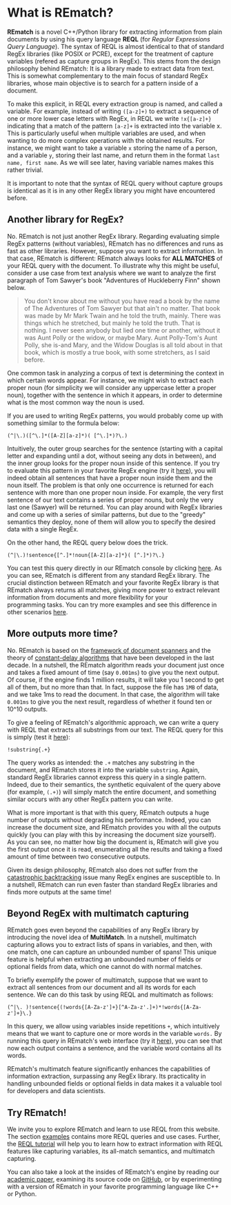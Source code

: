 # What is REmatch?

**REmatch** is a novel C++/Python library for extracting information from plain documents by using his query language **REQL** (for *Regular Expressions Query Language*). The syntax of REQL is almost identical to that of standard RegEx libraries (like POSIX or PCRE), except for the treatment of capture variables (refered as capture groups in RegEx). This stems from the design philosophy behind REmatch: It is a library made to extract data from text. This is somewhat complementary to the main focus of standard RegEx libraries, whose main objective is to search for a pattern inside of a document.

To make this explicit, in REQL every extraction group is named, and called a variable. For example, instead of writing `([a-z]+)` to extract a sequence of one or more lower case letters with RegEx, in REQL we write `!x{[a-z]+}` indicating that a match of the pattern `[a-z]+` is extracted into the variable x. This is particularly useful when multiple variables are used, and when wanting to do more complex operations with the obtained results. For instance, we might want to take a variable `x` storing the name of a person, and a variable `y`, storing their last name, and return them in the format `last name, first name`. As we will see later, having variable names makes this rather trivial.

It is important to note that the syntax of REQL query without capture groups is identical as it is in any other RegEx library you might have encountered before.

## Another library for RegEx?

No. REmatch is not just another RegEx library. Regarding evaluating simple RegEx patterns (without variables), REmatch has no differences and runs as fast as other libraries. However, suppose you want to extract information. In that case, REmatch is different: REmatch always looks for **ALL MATCHES** of your REQL query with the document. To illustrate why this might be useful, consider a use case from text analysis where we want to analyze the first paragraph of Tom Sawyer's book "Adventures of Huckleberry Finn" shown below.

> You don't know about me without you have read a book by the name of The Adventures of Tom Sawyer but that ain't no matter. That book was made by Mr Mark Twain and he told the truth, mainly. There was things which he stretched, but mainly he told the truth. That is nothing. I never seen anybody but lied one time or another, without it was Aunt Polly or the widow, or maybe Mary. Aunt Polly-Tom's Aunt Polly, she is-and Mary, and the Widow Douglas is all told about in that book, which is mostly a true book, with some stretchers, as I said before.

One common task in analyzing a corpus of text is determining the context in which certain words appear. For instance, we might wish to extract each proper noun (for simplicity we will consider any uppercase letter a proper noun), together with the sentence in which it appears, in order to determine what is the most common way the noun is used.

If you are used to writing RegEx patterns, you would probably come up with something similar to the formula below:

    (^|\.)([^\.]*([A-Z][a-z]*)( [^\.]*)?\.)

Intuitively, the outer group searches for the sentence (starting with a capital letter and expanding until a dot, without seeing any dots in between), and the inner group looks for the proper noun inside of this sentence. If you try to evaluate this pattern in your favorite RegEx engine (try it [here](https://regex101.com/r/ni9ewu/1)), you will indeed obtain all sentences that have a proper noun inside them and the noun itself. The problem is that only one occurrence is returned for each sentence with more than one proper noun inside. For example, the very first sentence of our text contains a series of proper nouns, but only the very last one (Sawyer) will be returned. You can play around with RegEx libraries and come up with a series of similar patterns, but due to the "greedy" semantics they deploy, none of them will allow you to specify the desired data with a single RegEx.

On the other hand, the REQL query below does the trick.

    (^|\.)!sentence{[^.]*!noun{[A-Z][a-z]*}( [^.]*)?\.}

You can test this query directly in our REmatch console by clicking [here](https://rematch.cl/?query=%28%5E%7C%5C.%29%21sentence%7B%5B%5E.%5D*%21noun%7B%5BA-Z%5D%5Ba-z%5D*%7D%28+%5B%5E.%5D*%29%3F%5C.%7D&doc=You+don%27t+know+about+me+without+you+have+read+a+book+by+the+name+of+The+Adventures+of+Tom+Sawyer+but+that+ain%27t+no+matter.+That+book+was+made+by+Mr+Mark+Twain+and+he+told+the+truth%2C+mainly.+There+was+things+which+he+stretched%2C+but+mainly+he+told+the+truth.+That+is+nothing.+I+never+seen+anybody+but+lied+one+time+or+another%2C+without+it+was+Aunt+Polly+or+the+widow%2C+or+maybe+Mary.+Aunt+Polly-Tom%27s+Aunt+Polly%2C+she+is-and+Mary%2C+and+the+Widow+Douglas+is+all+told+about+in+that+book%2C+which+is+mostly+a+true+book%2C+with+some+stretchers%2C+as+I+said+before.&isMultiRegex=false). As you can see, REmatch is different from any standard RegEx library. The crucial distinction between REmatch and your favorite RegEx library is that REmatch always returns all matches, giving more power to extract relevant information from documents and more flexibility for your programming tasks. You can try more examples and see this difference in other scenarios [here](https://rematch.cl/examples).

## More outputs more time?

No. REmatch is based on the [framework of document spanners](https://dl.acm.org/doi/10.1145/2699442) and the theory of [constant-delay algorithms](https://dl.acm.org/doi/abs/10.1145/1276920.1276923) that have been developed in the last decade. In a nutshell, the REmatch algorithm reads your document just once and takes a fixed amount of time (say `0.001ms`) to give you the next output. Of course, if the engine finds 1 million results, it will take you 1 second to get all of them, but no more than that. In fact, suppose the file has `1MB` of data, and we take 1ms to read the document. In that case, the algorithm will take `0.001ms` to give you the next result, regardless of whether it found ten or 10^10 outputs.

To give a feeling of REmatch's algorithmic approach, we can write a query with REQL that extracts all substrings from our text. The REQL query for this is simply (test it [here](https://rematch.cl/?query=%21substring%7B.%2B%7D&doc=You+don%27t+know+about+me+without+you+have+read+a+book+by+the+name+of+The+Adventures+of+Tom+Sawyer+but+that+ain%27t+no+matter.+That+book+was+made+by+Mr+Mark+Twain+and+he+told+the+truth%2C+mainly.+There+was+things+which+he+stretched%2C+but+mainly+he+told+the+truth.+That+is+nothing.+I+never+seen+anybody+but+lied+one+time+or+another%2C+without+it+was+Aunt+Polly+or+the+widow%2C+or+maybe+Mary.+Aunt+Polly-Tom%27s+Aunt+Polly%2C+she+is-and+Mary%2C+and+the+Widow+Douglas+is+all+told+about+in+that+book%2C+which+is+mostly+a+true+book%2C+with+some+stretchers%2C+as+I+said+before.&isMultiRegex=false)):

    !substring{.+}

The query works as intended: the `.+` matches any substring in the document, and REmatch stores it into the variable `substring`. Again, standard RegEx libraries cannot express this query in a single pattern. Indeed, due to their semantics, the synthetic equivalent of the query above (for example, `(.+)`) will simply match the entire document, and something similar occurs with any other RegEx pattern you can write. 

What is more important is that with this query, REmatch outputs a huge number of outputs without degrading his performance. Indeed, you can increase the document size, and REmatch provides you with all the outputs quickly (you can play with this by increasing the document size yourself). As you can see, no matter how big the document is, REmatch will give you the first output once it is read, enumerating all the results and taking a fixed amount of time between two consecutive outputs.

Given its design philosophy, REmatch also does not suffer from the [catastrophic backtracking](https://www.regular-expressions.info/catastrophic.html) issue many RegEx engines are susceptible to. In a nutshell, REmatch can run even faster than standard RegEx libraries and finds more outputs at the same time!

## Beyond RegEx with multimatch capturing

REmatch goes even beyond the capabilities of any RegEx library by introducing the novel idea of **MultiMatch**. In a nutshell, multimatch capturing allows you to extract lists of spans in variables, and then, with one match, one can capture an unbounded number of spans! This unique feature is helpful when extracting an unbounded number of fields or optional fields from data, which one cannot do with normal matches. 

To briefly exemplify the power of multimatch, suppose that we want to extract all sentences from our document and all its words for each sentence. We can do this task by using REQL and multimatch as follows:

    (^|\. )!sentence{(!words{[A-Za-z']+}[^A-Za-z'.]+)*!words{[A-Za-z']+}\.}

In this query, we allow using variables inside repetitions `+`, which intuitively means that we want to capture one or more words in the variable `words.` By running this query in REmatch's web interface (try it [here](https://rematch.cl/?query=%28%5E%7C%5C.+%29%21sentence%7B%28%21words%7B%5BA-Za-z%27%5D%2B%7D%5B%5EA-Za-z%27.%5D%2B%29*%21words%7B%5BA-Za-z%27%5D%2B%7D%5C.%7D&doc=You+don%27t+know+about+me+without+you+have+read+a+book+by+the+name+of+The+Adventures+of+Tom+Sawyer+but+that+ain%27t+no+matter.+That+book+was+made+by+Mr+Mark+Twain+and+he+told+the+truth%2C+mainly.+There+was+things+which+he+stretched%2C+but+mainly+he+told+the+truth.+That+is+nothing.+I+never+seen+anybody+but+lied+one+time+or+another%2C+without+it+was+Aunt+Polly+or+the+widow%2C+or+maybe+Mary.+Aunt+Polly-Tom%27s+Aunt+Polly%2C+she+is-and+Mary%2C+and+the+Widow+Douglas+is+all+told+about+in+that+book%2C+which+is+mostly+a+true+book%2C+with+some+stretchers%2C+as+I+said+before.&isMultiMatch=true)), you can see that now each output contains a sentence, and the variable word contains all its words. 

REmatch's multimatch feature significantly enhances the capabilities of information extraction, surpassing any RegEx library. Its practicality in handling unbounded fields or optional fields in data makes it a valuable tool for developers and data scientists.

## Try REmatch!

We invite you to explore REmatch and learn to use REQL from this website. The section [examples](https://rematch.cl/examples) contains more REQL queries and use cases. Further, the [REQL tutorial](https://rematch.cl/tutorial) will help you to learn how to extract information with REQL features like capturing variables, its all-match semantics, and multimatch capturing. 

You can also take a look at the insides of REmatch's engine by reading our [academic paper](https://www.vldb.org/pvldb/vol16/p2792-vrgoc.pdf), examining its source code on [GitHub](https://github.com/REmatchChile), or by experimenting with a version of REmatch in your favorite programming language like C++ or Python.
